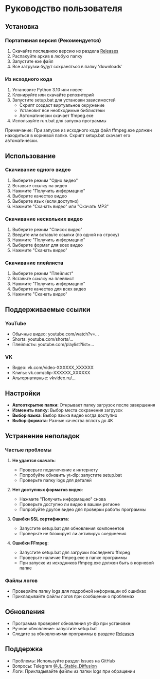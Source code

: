 # Руководство пользователя

## Установка

### Портативная версия (Рекомендуется)
1. Скачайте последнюю версию из раздела [Releases](ссылка_на_releases)
2. Распакуйте архив в любую папку
3. Запустите exe файл
4. Все загрузки будут сохраняться в папку 'downloads'

### Из исходного кода
1. Установите Python 3.10 или новее
2. Клонируйте или скачайте репозиторий
3. Запустите setup.bat для установки зависимостей
   - Скрипт создаст виртуальное окружение
   - Установит все необходимые библиотеки
   - Автоматически скачает ffmpeg.exe
4. Используйте run.bat для запуска программы

Примечание: При запуске из исходного кода файл ffmpeg.exe должен находиться в корневой папке. Скрипт setup.bat скачает его автоматически.

## Использование

### Скачивание одного видео
1. Выберите режим "Одно видео"
2. Вставьте ссылку на видео
3. Нажмите "Получить информацию"
4. Выберите качество видео
5. Выберите язык (если доступно)
6. Нажмите "Скачать видео" или "Скачать MP3"

### Скачивание нескольких видео
1. Выберите режим "Список видео"
2. Введите или вставьте ссылки (по одной на строку)
3. Нажмите "Получить информацию"
4. Выберите формат для всех видео
5. Нажмите "Скачать видео"

### Скачивание плейлиста
1. Выберите режим "Плейлист"
2. Вставьте ссылку на плейлист
3. Нажмите "Получить информацию"
4. Выберите качество для всех видео
5. Нажмите "Скачать видео"

## Поддерживаемые ссылки

### YouTube
- Обычные видео: youtube.com/watch?v=...
- Shorts: youtube.com/shorts/...
- Плейлисты: youtube.com/playlist?list=...

### VK
- Видео: vk.com/video-XXXXXX_XXXXXX
- Клипы: vk.com/clip-XXXXXX_XXXXXX
- Альтернативные: vkvideo.ru/...

## Настройки

- **Автооткрытие папки**: Открывает папку загрузок после завершения
- **Изменить папку**: Выбор места сохранения загрузок
- **Выбор языка**: Выбор языка видео когда доступно
- **Выбор формата**: Разные качества вплоть до 4K

## Устранение неполадок

### Частые проблемы
1. **Не удается скачать**:
   - Проверьте подключение к интернету
   - Попробуйте обновить yt-dlp: запустите setup.bat
   - Проверьте папку logs для деталей

2. **Нет доступных форматов видео**:
   - Нажмите "Получить информацию" снова
   - Проверьте доступно ли видео в вашем регионе
   - Попробуйте другое видео для проверки работы программы

3. **Ошибки SSL сертификата**:
   - Запустите setup.bat для обновления компонентов
   - Проверьте не блокирует ли антивирус соединения

4. **Ошибки FFmpeg**:
   - Запустите setup.bat для загрузки последнего ffmpeg
   - Проверьте наличие ffmpeg.exe в папке программы
   - При запуске из исходников ffmpeg.exe должен быть в корневой папке

### Файлы логов
- Проверяйте папку logs для подробной информации об ошибках
- Прикладывайте файлы логов при сообщении о проблемах

## Обновления

- Программа проверяет обновления yt-dlp при установке
- Ручное обновление: запустите setup.bat
- Следите за обновлениями программы в разделе [Releases](ссылка_на_releases)

## Поддержка

- Проблемы: Используйте раздел Issues на GitHub
- Вопросы: Telegram [@JL_Stable_Diffusion](https://t.me/JL_Stable_Diffusion)
- Логи: Прикладывайте файлы из папки logs при обращении